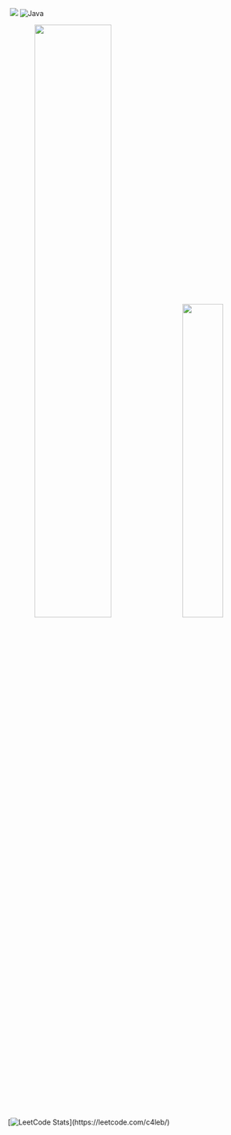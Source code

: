 

 &nbsp;&nbsp;&nbsp;&nbsp;![](https://komarev.com/ghpvc/?username=ctrl-alt-caleb&label=Visitors&color=lightgrey) 
 ![Java](https://img.shields.io/badge/java-%23ED8B00.svg?style=for-the-badge&logo=java&logoColor=white&style=flat)


<div class='container'align = 'center'>
<img style="height: auto; width: 55%;" class="img" src="https://github-readme-stats.vercel.app/api?username=ctrl-alt-caleb&show_icons=true&theme=blue-green"/>
&nbsp;
&nbsp;
<img style="height: auto; width: 40%;" class="img" src="https://github-readme-stats.vercel.app/api/top-langs/?username=ctrl-alt-caleb&theme=blue-green&langs_count=8&layout=compact" />
</div>
<br>

&nbsp;&nbsp;&nbsp;[![LeetCode Stats](https://leetcode.card.workers.dev/c4leb?theme=dark&font=baloo&cache=0&width="400")](https://leetcode.com/c4leb/)
